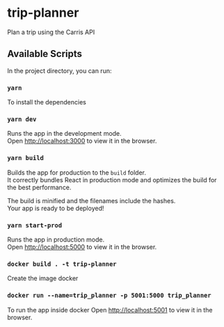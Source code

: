 # trip-planner
Plan a trip using the Carris API

## Available Scripts

In the project directory, you can run:

### `yarn`

To install the dependencies

### `yarn dev`

Runs the app in the development mode.<br />
Open [http://localhost:3000](http://localhost:3000) to view it in the browser.

### `yarn build`

Builds the app for production to the `build` folder.<br />
It correctly bundles React in production mode and optimizes the build for the best performance.

The build is minified and the filenames include the hashes.<br />
Your app is ready to be deployed!

### `yarn start-prod`

Runs the app in production mode.<br />
Open [http://localhost:5000](http://localhost:5000) to view it in the browser.

### `docker build . -t trip-planner`

Create the image docker

### `docker run --name=trip_planner -p 5001:5000 trip_planner`

To run the app inside docker
Open [http://localhost:5001](http://localhost:5001) to view it in the browser.

